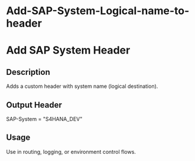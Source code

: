 # Add-SAP-System-Logical-name-to-header

# Add SAP System Header

## Description
Adds a custom header with system name (logical destination).

## Output Header
SAP-System = "S4HANA_DEV"

## Usage
Use in routing, logging, or environment control flows.

